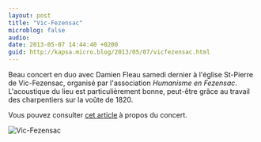 ```yaml
---
layout: post
title: "Vic-Fezensac"
microblog: false
audio: 
date: 2013-05-07 14:44:40 +0200
guid: http://kapsa.micro.blog/2013/05/07/vicfezensac.html
---
```

Beau concert en duo avec Damien Fleau samedi dernier à l'église St-Pierre de Vic-Fezensac, organisé par l'association <em>Humanisme en Fezensac</em>. L'acoustique du lieu est particulièrement bonne, peut-être grâce au travail des charpentiers sur la voûte de 1820.

Vous pouvez consulter <a href="http://www.sudouest.fr/2013/05/09/le-jazz-etait-la-1048446-2277.php">cet article</a><strong> </strong>à propos du concert.

<img src="http://www.jeankapsa.com/uploads/2018/4989afddf3.jpg" alt="Vic-Fezensac"/>
